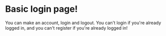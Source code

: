 # Basic login page!

You can make an account, login and logout. You can't login if you're already logged in, and you can't register if you're already logged in!
